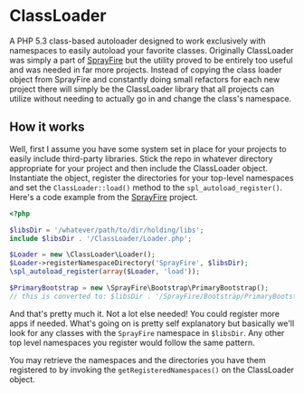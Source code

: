 # ClassLoader

A PHP 5.3 class-based autoloader designed to work exclusively with namespaces to
easily autoload your favorite classes.  Originally ClassLoader was simply a part
of [SprayFire](http://github.com/cspray/SprayFire) but the utility proved to be
entirely too useful and was needed in far more projects.  Instead of copying the
class loader object from SprayFire and constantly doing small refactors for each
new project there will simply be the ClassLoader library that all projects can
utilize without needing to actually go in and change the class's namespace.

## How it works

Well, first I assume you have some system set in place for your projects to easily
include third-party libraries.  Stick the repo in whatever directory appropriate
for your project and then include the ClassLoader object.  Instantiate the object,
register the directories for your top-level namespaces and set the `ClassLoader::load()`
method to the `spl_autoload_register()`.  Here's a code example from the [SprayFire](http://github.com/cspray/SprayFire)
project.

```php
<?php

$libsDir = '/whatever/path/to/dir/holding/libs';
include $libsDir . '/ClassLoader/Loader.php';

$Loader = new \ClassLoader\Loader();
$Loader->registerNamespaceDirectory('SprayFire', $libsDir);
\spl_autoload_register(array($Loader, 'load'));

$PrimaryBootstrap = new \SprayFire\Bootstrap\PrimaryBootstrap();
// this is converted to: $libsDir . '/SprayFire/Bootstrap/PrimaryBootstrap.php'
```

And that's pretty much it.  Not a lot else needed!  You could register more apps
if needed.  What's going on is pretty self explanatory but basically we'll look
for any classes with the `SprayFire` namespace in `$libsDir`.  Any other top level
namespaces you register would follow the same pattern.

You may retrieve the namespaces and the directories you have them registered to
by invoking the `getRegisteredNamespaces()` on the ClassLoader object.